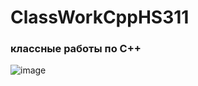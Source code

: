 # ClassWorkCppHS311
### классные работы по C++

![image](https://github.com/reshetovProg/ClassWorkCppHS311/assets/94145533/d3686bdc-b55c-4ac6-bfa5-f298f204c616)


